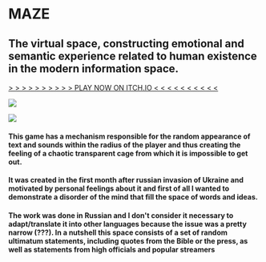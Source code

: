 # MAZE

## The virtual space, constructing emotional and semantic experience related to human existence in the modern information space.


[ > > > > > > > > > > PLAY NOW ON ITCH.IO < < < < < < < < < <](https://nikolaevskayansts.itch.io/maze)


![](https://media.giphy.com/media/v1.Y2lkPTc5MGI3NjExYWh1dTBoOWVyaXN1N3ZydWU2Y3Z0OTNmMnJhN3U0Z3U3YXpydmZqeSZlcD12MV9pbnRlcm5hbF9naWZfYnlfaWQmY3Q9Zw/tojJRtmBwBG4G60bw7/giphy-downsized-large.gif)

![](https://media.giphy.com/media/v1.Y2lkPTc5MGI3NjExZHY4andoNzNubnI3OWV3a3NwNWIxMDI4cnJrMDI3M2VpMGJqeGMyaiZlcD12MV9pbnRlcm5hbF9naWZfYnlfaWQmY3Q9Zw/Vx8wRlTFZcXxZjFkL6/giphy-downsized-large.gif)


#### This game has a mechanism responsible for the random appearance of text and sounds within the radius of the player and thus creating the feeling of a chaotic transparent cage from which it is impossible to get out.

#### It was created in the first month after russian invasion of Ukraine and motivated by personal feelings about it and first of all I wanted to demonstrate a disorder of the mind that fill the space of words and ideas.

#### The work was done in Russian and I don't consider it necessary to adapt/translate it into other languages because the issue was a pretty narrow (???). In a nutshell this space consists of a set of random ultimatum statements, including quotes from the Bible or the press, as well as statements from high officials and popular streamers
